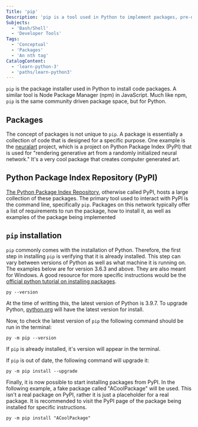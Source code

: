 ```yaml
---
Title: 'pip'
Description: 'pip is a tool used in Python to implement packages, pre-designed code with specific functionality, into a user's Python project. Essentially the 'npm' of Python.'
Subjects:
  - 'Bash/Shell'
  - 'Developer Tools'
Tags:
  - 'Conceptual'
  - 'Packages'
  - 'An nth tag'
CatalogContent:
  - 'learn-python-3'
  - 'paths/learn-python3'
---
```


`pip` is the package installer used in Python to install code packages. A similar tool is Node Package Manager (npm) in JavaScript. Much like npm, `pip` is the same community driven package space, but for Python.

## Packages

The concept of packages is not unique to `pip`. A package is essentially a collection of code that is designed for a specific purpose. One example is the [neuralart](https://pypi.org/project/neuralart/) project, which is a project on Python Package Index (PyPI) that is used for "rendering generative art from a randomly initialized neural network." It's a very cool package that creates computer generated art.

## Python Package Index Repository (PyPI)

[The Python Package Index Repository](https://pypi.org/), otherwise called PyPI, hosts a large collection of these packages. The primary tool used to interact with PyPI is the command line, specifically `pip`. Packages on this network typically offer a list of requirements to run the package, how to install it, as well as examples of the package being implemented

## `pip` installation

`pip` commonly comes with the installation of Python. Therefore, the first step in installing `pip` is verifying that it is already installed. This step can vary between versions of Python as well as what machine it is running on. The examples below are for version 3.6.3 and above. They are also meant for Windows. A good resource for more specific instructions would be the [official python tutorial on installing packages](https://packaging.python.org/tutorials/installing-packages/).

```
py --version
```

At the time of writting this, the latest version of Python is 3.9.7. To upgrade Python, [python.org](python.org) will have the latest version for install.

Now, to check the latest version of `pip` the following command should be run in the terminal:

```
py -m pip --version
```

If `pip` is already installed, it's version will appear in the terminal.

If `pip` is out of date, the following command will upgrade it:

```
py -m pip install --upgrade
```

Finally, it is now possible to start installing packages from PyPI. In the following example, a fake package called "ACoolPackage" will be used. This isn't a real package on PyPI, rather it is just a placeholder for a real package. It is recommended to visit the PyPI page of the package being installed for specific instructions.

```
py -m pip install "ACoolPackage"
```
